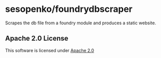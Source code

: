 # sesopenko/foundrydbscraper

Scrapes the db file from a foundry module and produces a static website.

## Apache 2.0 License

This software is licensed under [Apache 2.0](LICENSE.txt)